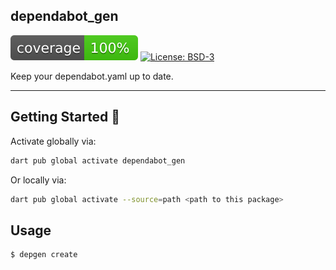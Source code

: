 ## dependabot_gen

![coverage][coverage_badge]
[![License: BSD-3][license_badge]][license_link]



Keep your dependabot.yaml up to date.

---

## Getting Started 🚀

Activate globally via:

```sh
dart pub global activate dependabot_gen
```

Or locally via:

```sh
dart pub global activate --source=path <path to this package>
```

## Usage


```sh
$ depgen create
```


[coverage_badge]: coverage_badge.svg
[license_badge]: https://img.shields.io/badge/license-BSD-blue.svg
[license_link]: https://opensource.org/license/bsd-3-clause/

